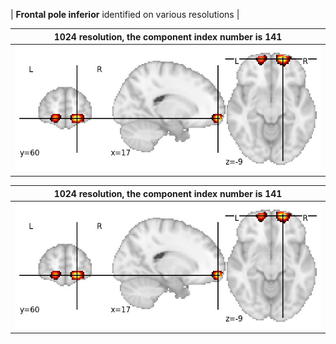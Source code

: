 


| **Frontal pole inferior** identified on various resolutions |

| 1024 resolution, the component index number is 141|  
|:---:|  
| ![Component 1024](../1024/final/141.jpg "From component 1024: Frontal pole inferior") |

| 1024 resolution, the component index number is 141|  
|:---:|  
| ![Component 1024](../1024/final/141.jpg "From component 1024: Frontal pole inferior") |